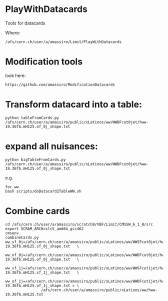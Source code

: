 PlayWithDatacards
=================

Tools for datacards

Where:

    /afs/cern.ch/user/a/amassiro/Limit/PlayWithDatacards


# Modification tools

look here:

    https://github.com/amassiro/ModificationDatacards



# Transform datacard into a table:


    python tableFromCards.py  /afs/cern.ch/user/a/amassiro/public/xLatinos/ww/WWDFcut0jet/hww-19.36fb.mH125.of_0j_shape.txt


# expand all nuisances:

    python bigTableFromCards.py  /afs/cern.ch/user/a/amassiro/public/xLatinos/ww/WWDFcut0jet/hww-19.36fb.mH125.of_0j_shape.txt

e.g.

    for ww
    bash scripts/doDatacard2TableWW.sh



# Combine cards

    cd /afs/cern.ch/user/a/amassiro/scratch0/VBF/Limit/CMSSW_6_1_0/src
    export SCRAM_ARCH=slc5_amd64_gcc462
    cmsenv
    combineCards.py ww_sf_0j=/afs/cern.ch/user/a/amassiro/public/xLatinos/ww/WWSFcut0jet/hww-19.36fb.mH125.sf_0j_shape.txt   \
                    ww_of_0j=/afs/cern.ch/user/a/amassiro/public/xLatinos/ww/WWDFcut0jet/hww-19.36fb.mH125.of_0j_shape.txt   \
                    ww_sf_1j=/afs/cern.ch/user/a/amassiro/public/xLatinos/ww/WWSFcut1jet/hww-19.36fb.mH125.sf_1j_shape.txt   \
                    ww_of_1j=/afs/cern.ch/user/a/amassiro/public/xLatinos/ww/WWDFcut1jet/hww-19.36fb.mH125.of_1j_shape.txt > \
                    /afs/cern.ch/user/a/amassiro/public/xLatinos/ww/hww-19.36fb.mH125.txt


